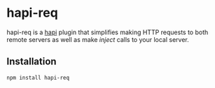 # hapi-req

hapi-req is a [hapi](https://hapi.dev/) plugin that simplifies making
HTTP requests to both remote servers as well as make _inject_ calls to
your local server.

## Installation

```console
npm install hapi-req
```
